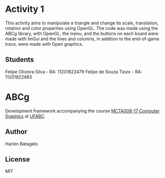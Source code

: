 # Activity 1

This activity aims to manipulate a triangle and change its scale, translation, rotation and color properties using OpenGL. The code was made using the ABCg library, with OpenGL, the menu, and the buttons on each board were made with ImGui and the lines and columns, in addition to the end-of-game trace, were made with Open graphics.

## Students

Felipe Oliveira Silva - RA: 11201822479
Felipe de Souza Tiozo - RA: 11201822483


# ABCg

Development framework accompanying the course [MCTA008-17 Computer Graphics](http://professor.ufabc.edu.br/~harlen.batagelo/cg/) at [UFABC](https://www.ufabc.edu.br/).


## Author

Harlen Batagelo

## License

MIT
